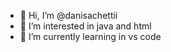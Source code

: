 - 👋 Hi, I’m @danisachettii
- 👀 I’m interested in java and html
- 🌱 I’m currently learning in vs code

